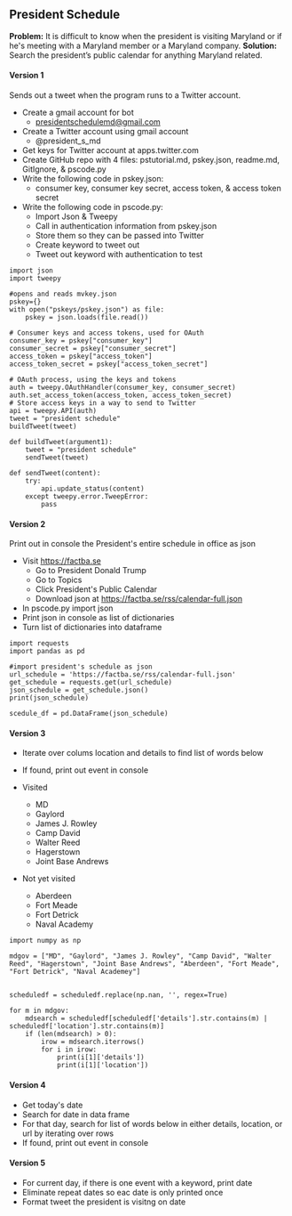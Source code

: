 ## President Schedule

**Problem:** It is difficult to know when the president is visiting Maryland or if he's meeting with a Maryland member or a Maryland company.
**Solution:** Search the president’s public calendar for anything Maryland related.

#### Version 1
Sends out a tweet when the program runs to a Twitter account.
* Create a gmail account for bot
  - presidentschedulemd@gmail.com
* Create a Twitter account using gmail account
  - @president_s_md
* Get keys for Twitter account at apps.twitter.com
* Create GitHub repo with 4 files: pstutorial.md, pskey.json, readme.md, GitIgnore, & pscode.py
* Write the following code in pskey.json:
  - consumer key, consumer key secret, access token, & access token secret
* Write the following code in pscode.py:
  - Import Json & Tweepy
  - Call in authentication information from pskey.json
  - Store them so they can be passed into Twitter
  - Create keyword to tweet out
  - Tweet out keyword with authentication to test
```
import json
import tweepy

#opens and reads mvkey.json
pskey={}
with open("pskeys/pskey.json") as file:
    pskey = json.loads(file.read())
  
# Consumer keys and access tokens, used for OAuth
consumer_key = pskey["consumer_key"]
consumer_secret = pskey["consumer_secret"]
access_token = pskey["access_token"]
access_token_secret = pskey["access_token_secret"]

# OAuth process, using the keys and tokens
auth = tweepy.OAuthHandler(consumer_key, consumer_secret)
auth.set_access_token(access_token, access_token_secret)
# Store access keys in a way to send to Twitter
api = tweepy.API(auth)
tweet = "president schedule"
buildTweet(tweet)

def buildTweet(argument1):
    tweet = "president schedule"
    sendTweet(tweet)

def sendTweet(content):
    try:
        api.update_status(content)
    except tweepy.error.TweepError:
        pass
```

#### Version 2 
Print out in console the President's entire schedule in office as json
* Visit https://factba.se
  - Go to President Donald Trump
  - Go to Topics
  - Click President's Public Calendar
  - Download json at https://factba.se/rss/calendar-full.json
* In pscode.py import json
* Print json in console as list of dictionaries
* Turn list of dictionaries into dataframe
```
import requests
import pandas as pd

#import president's schedule as json
url_schedule = 'https://factba.se/rss/calendar-full.json'
get_schedule = requests.get(url_schedule)
json_schedule = get_schedule.json()
print(json_schedule)

scedule_df = pd.DataFrame(json_schedule)

```

#### Version 3
* Iterate over colums location and details to find list of words below
* If found, print out event in console

* Visited
  - MD
  - Gaylord
  - James J. Rowley
  - Camp David
  - Walter Reed
  - Hagerstown
  - Joint Base Andrews
* Not yet visited
  - Aberdeen
  - Fort Meade
  - Fort Detrick
  - Naval Academy
```
import numpy as np

mdgov = ["MD", "Gaylord", "James J. Rowley", "Camp David", "Walter Reed", "Hagerstown", "Joint Base Andrews", "Aberdeen", "Fort Meade", "Fort Detrick", "Naval Academey"]
    

scheduledf = scheduledf.replace(np.nan, '', regex=True)

for m in mdgov:
    mdsearch = scheduledf[scheduledf['details'].str.contains(m) | scheduledf['location'].str.contains(m)]
    if (len(mdsearch) > 0):
        irow = mdsearch.iterrows()
        for i in irow:
            print(i[1]['details'])
            print(i[1]['location'])
```
  
#### Version 4
* Get today's date
* Search for date in data frame
* For that day, search for list of words below in either details, location, or url by iterating over rows
* If found, print out event in console

#### Version 5
* For current day, if there is one event with a keyword, print date
* Eliminate repeat dates so eac date is only printed once
* Format tweet the president is visitng on date
